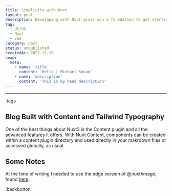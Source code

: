 ```yaml
---
title: Simplicity with Nuxt
layout: post
description: Developing with Nuxt gives you a foundation to get started and the flexibility to grow.
tag: 
  - UI/UX
  - Nuxt
  - Vue
category: post
status: unpublished
createdAt: 2022-12-28
head:  
  meta:    
    - name: 'title'      
      content: 'Hello | Michael Synan'    
    - name: 'description'      
      content: 'This is my head description'    
---
```

<hr class="separator" />

:tags 

## Blog Built with Content and Tailwind Typography

One of the best things about Nuxt3 is the Content plugin and all the advanced features it offers. With Nuxt Content, components can be created within a content plugin directory and used directly in your makrdown files or accessed globally, as usual.

## Some Notes

At the time of writing I needed to use the edge version of @nuxt/image, found [here]().

:backbutton